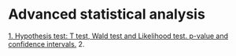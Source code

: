# Advanced statistical analysis

[1. Hypothesis test: T test, Wald test and Likelihood test. p-value and confidence intervals.](https://github.com/guy-hadad/advanced-statistical-analysis/blob/main/ProjectEx2_316508126_316299098_(1).ipynb)
2. 



